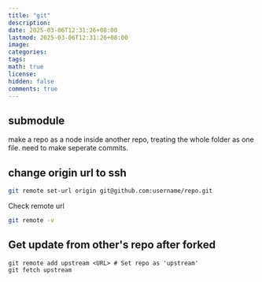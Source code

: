 ```yaml
---
title: "git"
description: 
date: 2025-03-06T12:31:26+08:00
lastmod: 2025-03-06T12:31:26+08:00
image: 
categories: 
tags: 
math: true
license: 
hidden: false
comments: true
---
```


## submodule
make a repo as a node inside another repo, treating the whole folder as one file.
need to make seperate commits.


## change origin url to ssh

```bash
git remote set-url origin git@github.com:username/repo.git
```
Check remote url
```bash
git remote -v
```

## Get update from other's repo after forked
```
git remote add upstream <URL> # Set repo as 'upstream'
git fetch upstream
```

